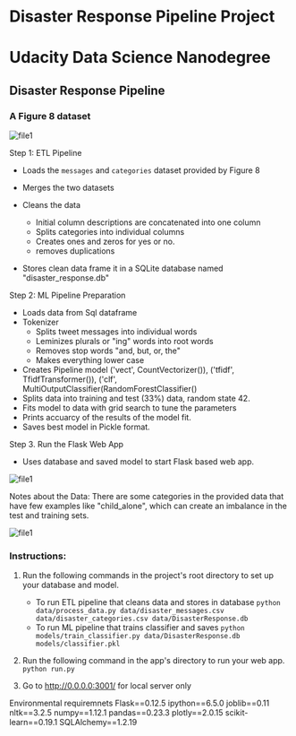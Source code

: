 # Disaster Response Pipeline Project

# Udacity Data Science Nanodegree
## Disaster Response Pipeline
### A Figure 8 dataset

![file1]('https://github.com/cphillips103/disaster_pipeline/blob/main/images/splash.png')


Step 1: ETL Pipeline
- Loads the `messages` and `categories` dataset provided by Figure 8
- Merges the two datasets
- Cleans the data
  - Initial column descriptions are concatenated into one column
  - Splits categories into individual columns
  - Creates ones and zeros for yes or no.
  - removes duplications

- Stores clean data frame it in a SQLite database named "disaster_response.db"

Step 2: ML Pipeline Preparation
- Loads data from Sql dataframe
- Tokenizer
  - Splits tweet messages into individual words
  - Leminizes plurals or "ing" words into root words
  - Removes stop words "and, but, or, the"
  - Makes everything lower case
- Creates Pipeline model
        ('vect', CountVectorizer()),
        ('tfidf', TfidfTransformer()),
        ('clf', MultiOutputClassifier(RandomForestClassifier()
- Splits data into training and test (33%) data, random state 42.
- Fits model to data with grid search to tune the parameters
- Prints accuarcy of the results of the model fit.
- Saves best model in Pickle format.

Step 3. Run the Flask Web App
- Uses database and saved model to start Flask based web app.

![file1]('https://github.com/cphillips103/disaster_pipeline/blob/main/images/overview_graph.png')

Notes about the Data:
There are some categories in the provided data that have few examples
like "child_alone", which can create an imbalance in the test and training
sets.

![file1]('https://github.com/cphillips103/disaster_pipeline/blob/main/images/distribution.png')

### Instructions:
1. Run the following commands in the project's root directory to set up your database and model.

    - To run ETL pipeline that cleans data and stores in database
        `python data/process_data.py data/disaster_messages.csv data/disaster_categories.csv data/DisasterResponse.db`
    - To run ML pipeline that trains classifier and saves
        `python models/train_classifier.py data/DisasterResponse.db models/classifier.pkl`

2. Run the following command in the app's directory to run your web app.
    `python run.py`

3. Go to http://0.0.0.0:3001/ for local server only

Environmental requiremnets
Flask==0.12.5
ipython==6.5.0
joblib==0.11
nltk==3.2.5
numpy==1.12.1
pandas==0.23.3
plotly==2.0.15
scikit-learn==0.19.1
SQLAlchemy==1.2.19